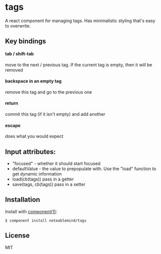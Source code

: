 
# tags

A react component for managing tags. Has minimalistic styling that's easy to
overwrite.

## Key bindings

#### tab / shift-tab

move to the next / previous tag. If the current tag is empty, then it
will be removed

#### backspace in an empty tag

remove this tag and go to the previous one

#### return

commit this tag (if it isn't empty) and add another

#### escape

does what you would expect

## Input attributes:

- "focused" - whether it should start focused
- defaultValue - the value to prepopulate with. Use the "load" function to
  get dynamic information
- load(cb(tags)) pass in a getter
- save(tags, cb(tags)) pass in a setter

## Installation

  Install with [component(1)](http://component.io):

    $ component install noteablemind/tags

## License

  MIT
